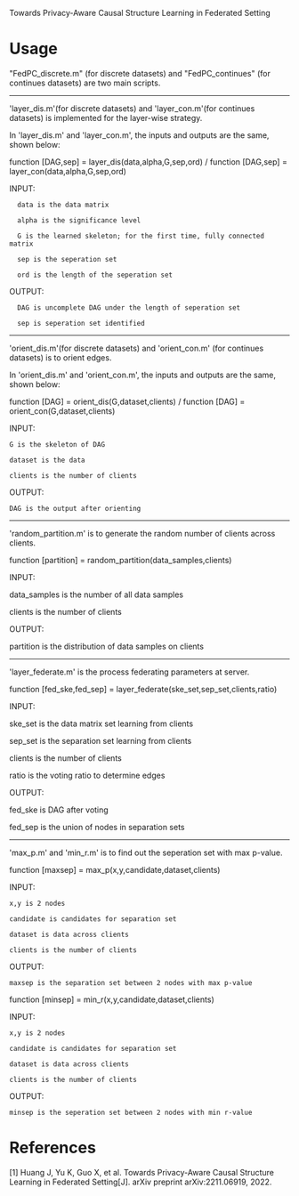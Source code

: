 Towards Privacy-Aware Causal Structure Learning in Federated Setting


Usage
==========
"FedPC_discrete.m" (for discrete datasets) and "FedPC_continues" (for continues datasets) are two main scripts.

-------------------------------------------------------------------------------------------------------------------

'layer_dis.m'(for discrete datasets) and 'layer_con.m'(for continues datasets) is implemented for the layer-wise strategy.

In 'layer_dis.m' and 'layer_con.m', the inputs and outputs are the same, shown below:

function [DAG,sep] = layer_dis(data,alpha,G,sep,ord)    /    function [DAG,sep] = layer_con(data,alpha,G,sep,ord)

INPUT:

      data is the data matrix
      
      alpha is the significance level
      
      G is the learned skeleton; for the first time, fully connected matrix
      
      sep is the seperation set
      
      ord is the length of the seperation set
      
OUTPUT:

      DAG is uncomplete DAG under the length of seperation set
      
      sep is seperation set identified

-------------------------------------------------------------------------------------------------------------------

'orient_dis.m'(for discrete datasets) and 'orient_con.m' (for continues datasets) is to orient edges.

In 'orient_dis.m' and 'orient_con.m', the inputs and outputs are the same, shown below:

function [DAG] = orient_dis(G,dataset,clients)    /    function [DAG] = orient_con(G,dataset,clients)

INPUT:

    G is the skeleton of DAG
    
    dataset is the data 
    
    clients is the number of clients
    
OUTPUT:

    DAG is the output after orienting

-------------------------------------------------------------------------------------------------------------------

'random_partition.m' is to generate the random number of clients across clients.

function [partition] = random_partition(data_samples,clients)

INPUT:

  data_samples is the number of all data samples 
  
  clients is the number of clients
  
OUTPUT:

  partition is the distribution of data samples on clients 

-------------------------------------------------------------------------------------------------------------------

'layer_federate.m' is the process federating parameters at server.

function [fed_ske,fed_sep] = layer_federate(ske_set,sep_set,clients,ratio)

INPUT:

  ske_set is the data matrix set learning from clients
  
  sep_set is the separation set learning from clients
  
  clients is the number of clients
  
  ratio is the voting ratio to determine edges
  
OUTPUT:

  fed_ske is DAG after voting
  
  fed_sep is the union of nodes in separation sets 

-------------------------------------------------------------------------------------------------------------------

'max_p.m' and 'min_r.m' is to find out the seperation set with max p-value.

function [maxsep]  = max_p(x,y,candidate,dataset,clients)

INPUT:

    x,y is 2 nodes
    
    candidate is candidates for separation set 
    
    dataset is data across clients
    
    clients is the number of clients
    
OUTPUT:

    maxsep is the separation set between 2 nodes with max p-value

function [minsep]  = min_r(x,y,candidate,dataset,clients)

INPUT:

    x,y is 2 nodes
    
    candidate is candidates for separation set 
    
    dataset is data across clients
    
    clients is the number of clients
    
OUTPUT:

    minsep is the seperation set between 2 nodes with min r-value

References
==========
[1] Huang J, Yu K, Guo X, et al. Towards Privacy-Aware Causal Structure Learning in Federated Setting[J]. arXiv preprint arXiv:2211.06919, 2022.
